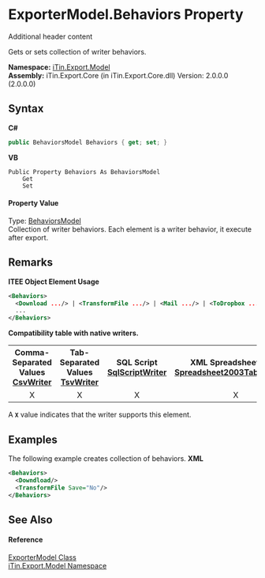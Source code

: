 # ExporterModel.Behaviors Property 
Additional header content 

Gets or sets collection of writer behaviors.

**Namespace:**&nbsp;<a href="N_iTin_Export_Model">iTin.Export.Model</a><br />**Assembly:**&nbsp;iTin.Export.Core (in iTin.Export.Core.dll) Version: 2.0.0.0 (2.0.0.0)

## Syntax

**C#**<br />
``` C#
public BehaviorsModel Behaviors { get; set; }
```

**VB**<br />
``` VB
Public Property Behaviors As BehaviorsModel
	Get
	Set
```


#### Property Value
Type: <a href="T_iTin_Export_Model_BehaviorsModel">BehaviorsModel</a><br />Collection of writer behaviors. Each element is a writer behavior, it execute after export.

## Remarks

**ITEE Object Element Usage**<br />
``` XML
<Behaviors>
  <Download .../> | <TransformFile .../> | <Mail .../> | <ToDropbox .../> | <ToSkydrive .../>
  ...
</Behaviors>
```


<strong>Compatibility table with native writers.</strong><table><tr><th>Comma-Separated Values<br /><a href="T_iTin_Export_Writers_CsvWriter">CsvWriter</a></th><th>Tab-Separated Values<br /><a href="T_iTin_Export_Writers_TsvWriter">TsvWriter</a></th><th>SQL Script<br /><a href="T_iTin_Export_Writers_SqlScriptWriter">SqlScriptWriter</a></th><th>XML Spreadsheet 2003<br /><a href="T_iTin_Export_Writers_Spreadsheet2003TabularWriter">Spreadsheet2003TabularWriter</a></th></tr><tr><td align="center">X</td><td align="center">X</td><td align="center">X</td><td align="center">X</td></tr></table> A <strong>`X`</strong> value indicates that the writer supports this element.


## Examples
The following example creates collection of behaviors. 
**XML**<br />
``` XML
<Behaviors>
  <Downdload/>
  <TransformFile Save="No"/>
</Behaviors>
```


## See Also


#### Reference
<a href="T_iTin_Export_Model_ExporterModel">ExporterModel Class</a><br /><a href="N_iTin_Export_Model">iTin.Export.Model Namespace</a><br />